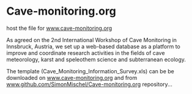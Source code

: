 # Cave-monitoring.org
host the file for www.cave-monitoring.org

As agreed on the 2nd International Workshop of Cave Monitoring in Innsbruck, Austria, we set up a web-based database as a platform to improve and coordinate research activities in the fields of cave meteorology, karst and speleothem science and subterranean ecology. 

The template (Cave_Monitoring_Information_Survey.xls) can be be downloaded on www.cave-monitoring.org and from www.github.com/SimonMischel/Cave-monitoring.org repository...

